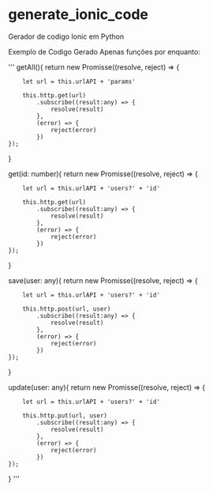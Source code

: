 # generate_ionic_code
Gerador de codigo Ionic em Python


Exemplo de Codigo Gerado Apenas funções por enquanto:

'''
getAll(){
    return new Promisse((resolve, reject) =>  {

        let url = this.urlAPI + 'params'

        this.http.get(url)
            .subscribe((result:any) => {
                resolve(result)
            },
            (error) => {
                reject(error)
            })
    });
}


get(id: number){
    return new Promisse((resolve, reject) =>  {

        let url = this.urlAPI + 'users?' + 'id'

        this.http.get(url)
            .subscribe((result:any) => {
                resolve(result)
            },
            (error) => {
                reject(error)
            })
    });
}


save(user: any){
    return new Promisse((resolve, reject) =>  {

        let url = this.urlAPI + 'users?' + 'id'

        this.http.post(url, user)
            .subscribe((result:any) => {
                resolve(result)
            },
            (error) => {
                reject(error)
            })
    });
}


update(user: any){
    return new Promisse((resolve, reject) =>  {

        let url = this.urlAPI + 'users?' + 'id'

        this.http.put(url, user)
            .subscribe((result:any) => {
                resolve(result)
            },
            (error) => {
                reject(error)
            })
    });
}
'''
